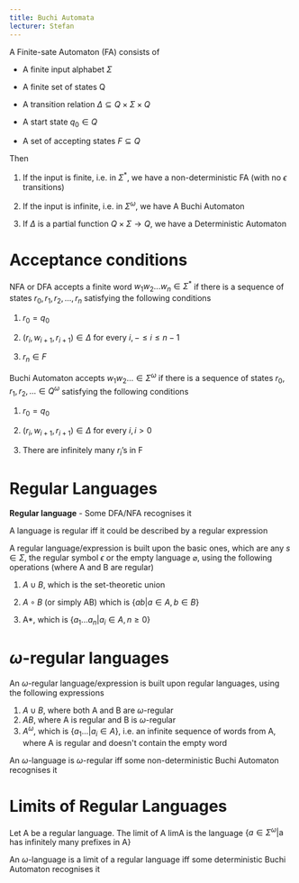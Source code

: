 ```yaml
---
title: Buchi Automata
lecturer: Stefan
---
```


A Finite-sate Automaton (FA) consists of

-   A finite input alphabet $\Sigma$

-   A finite set of states Q

-   A transition relation $\Delta\subseteq Q\times \Sigma \times Q$

-   A start state $q_0\in Q$

-   A set of accepting states $F\subseteq Q$

Then

1.  If the input is finite, i.e. in $\Sigma^*$, we have a
    non-deterministic FA (with no $\epsilon$ transitions)

2.  If the input is infinite, i.e. in $\Sigma^\omega$, we have A Buchi
    Automaton

3.  If $\Delta$ is a partial function $Q\times \Sigma \rightarrow Q$, we
    have a Deterministic Automaton

# Acceptance conditions

NFA or DFA accepts a finite word $w_1w_2...w_n\in \Sigma^*$ if there is
a sequence of states $r_0,r_1,r_2,...,r_n$ satisfying the following
conditions

1.  $r_0=q_0$

2.  $(r_i,w_{i+1},r_{i+1})\in \Delta$ for every
    $i,-\leqslant i\leqslant n-1$

3.  $r_n\in F$

Buchi Automaton accepts $w_1w_2...\in \Sigma^\omega$ if there is a
sequence of states $r_0, r_1,r_2,...\in Q^\omega$ satisfying the
following conditions

1.  $r_0=q_0$

2.  $(r_i,w_{i+1},r_{i+1})\in \Delta$ for every $i,i>0$

3.  There are infinitely many $r_i$’s in F

# Regular Languages

**Regular language** - Some DFA/NFA recognises it

<Theorem>
A language is regular iff it could be described by a regular expression
</Theorem>

A regular language/expression is built upon the basic ones, which are
any $s\in \Sigma$, the regular symbol $\epsilon$ or the empty language
$\varnothing$, using the following operations (where A and B are
regular)

1.  $A\cup B$, which is the set-theoretic union

2.  $A\circ B$ (or simply AB) which is $\{ab| a\in A, b\in B\}$

3.  A\*, which is $\{a_1...a_n|a_i\in A, n\geqslant 0\}$

# $\omega$-regular languages

<Definition name="$\omega$ regular language">

An $\omega$-regular language/expression is built upon regular languages, using the following expressions

1. $A\cup B$, where both A and B are $\omega$-regular
2. $AB$, where A is regular and B is $\omega$-regular
3. $A^\omega$, which is $\{a_1...| a_i\in A\}$, i.e. an infinite sequence of words from A, where A is regular and doesn't contain the empty word

</Definition>

<Theorem>

An $\omega$-language is $\omega$-regular iff some non-deterministic Buchi Automaton recognises it

</Theorem>

# Limits of Regular Languages

<Definition name="Limit of a regular language">

Let A be a regular language. The limit of A limA is the language $\{a\in \Sigma^\omega| \text{a has infinitely many prefixes in A}\}$

</Definition>

<Theorem>

An $\omega$-language is a limit of a regular language iff some deterministic Buchi Automaton recognises it

</Theorem>
